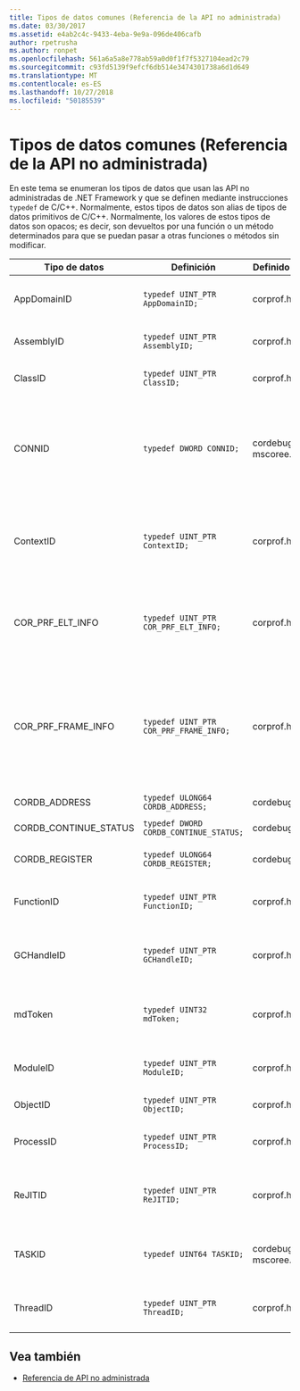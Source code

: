 ```yaml
---
title: Tipos de datos comunes (Referencia de la API no administrada)
ms.date: 03/30/2017
ms.assetid: e4ab2c4c-9433-4eba-9e9a-096de406cafb
author: rpetrusha
ms.author: ronpet
ms.openlocfilehash: 561a6a5a8e778ab59a0d0f1f7f5327104ead2c79
ms.sourcegitcommit: c93fd5139f9efcf6db514e3474301738a6d1d649
ms.translationtype: MT
ms.contentlocale: es-ES
ms.lasthandoff: 10/27/2018
ms.locfileid: "50185539"
---
```

# <a name="common-data-types-unmanaged-api-reference"></a>Tipos de datos comunes (Referencia de la API no administrada)
En este tema se enumeran los tipos de datos que usan las API no administradas de .NET Framework y que se definen mediante instrucciones `typedef` de C/C++. Normalmente, estos tipos de datos son alias de tipos de datos primitivos de C/C++. Normalmente, los valores de estos tipos de datos son opacos; es decir, son devueltos por una función o un método determinados para que se puedan pasar a otras funciones o métodos sin modificar.  
  
|Tipo de datos|Definición|Definido en|Descripción|  
|---------------|----------------|----------------|-----------------|  
|AppDomainID|`typedef UINT_PTR AppDomainID;`|corprof.h|Identificador de un dominio de aplicación.|  
|AssemblyID|`typedef UINT_PTR AssemblyID;`|corprof.h|Identificador de un ensamblado.|  
|ClassID|`typedef UINT_PTR ClassID;`|corprof.h|Identificador de una clase administrada.|  
|CONNID|`typedef DWORD CONNID;`|cordebug.h, mscoree.h|Identificador de conexión de un subproceso que se conecta a una instancia de Microsoft SQL Server.|  
|ContextID|`typedef UINT_PTR ContextID;`|corprof.h|Identificador del contexto asociado a un subproceso administrado determinado.|  
|COR_PRF_ELT_INFO|`typedef UINT_PTR COR_PRF_ELT_INFO;`|corprof.h|Controlador opaco que representa información sobre un marco de pila determinado.|  
|COR_PRF_FRAME_INFO|`typedef UINT_PTR COR_PRF_FRAME_INFO;`|corprof.h|Controlador opaco que apunta a un marco de pila. Es válido solo durante la devolución de llamada a la que se pasa.|  
|CORDB_ADDRESS|`typedef ULONG64 CORDB_ADDRESS;`|cordebug.h|Dirección en memoria.|  
|CORDB_CONTINUE_STATUS|`typedef DWORD CORDB_CONTINUE_STATUS;`|cordebug.h|Estado de la continuación.|  
|CORDB_REGISTER|`typedef ULONG64 CORDB_REGISTER;`|cordebug.h|Valor de un registro de CPU.|  
|FunctionID|`typedef UINT_PTR FunctionID;`|corprof.h|Identificador de una función o un método.|  
|GCHandleID|`typedef UINT_PTR GCHandleID;`|corprof.h|Controlador de recolección de elementos no utilizados.|  
|mdToken|`typedef UINT32 mdToken;`|corprof.h|Token de metadatos (una fila en una tabla de metadatos).|  
|ModuleID|`typedef UINT_PTR ModuleID;`|corprof.h|Identificador de un módulo de ensamblado.|  
|ObjectID|`typedef UINT_PTR ObjectID;`|corprof.h|Identificador de un objeto.|  
|ProcessID|`typedef UINT_PTR ProcessID;`|corprof.h|Identificador de un proceso administrado.|  
|ReJITID|`typedef UINT_PTR ReJITID;`|corprof.h|Identificador de una función con compilación JIT .|  
|TASKID|`typedef UINT64 TASKID;`|cordebug.h, mscoree.h|El identificador de un [ICLRTask](../../../docs/framework/unmanaged-api/hosting/iclrtask-interface.md) instancia.|  
|ThreadID|`typedef UINT_PTR ThreadID;`|corprof.h|Identificador de un subproceso administrado.|  
  
## <a name="see-also"></a>Vea también  
- [Referencia de API no administrada](../../../docs/framework/unmanaged-api/index.md)
